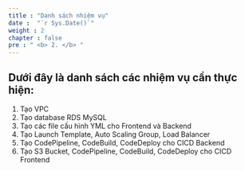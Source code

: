 ```yaml
---
title : "Danh sách nhiệm vụ"
date :  "`r Sys.Date()`" 
weight : 2
chapter : false
pre : " <b> 2. </b> "
---
```


## Dưới đây là danh sách các nhiệm vụ cần thực hiện:

1. Tạo VPC
2. Tạo database RDS MySQL
3. Tạo các file cấu hình YML cho Frontend và Backend
4. Tạo Launch Template, Auto Scaling Group, Load Balancer
5. Tạo CodePipeline, CodeBuild, CodeDeploy cho CICD Backend
6. Tạo S3 Bucket, CodePipeline, CodeBuild, CodeDeploy cho CICD Frontend
